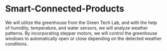 # Smart-Connected-Products
We will utilize the greenhouse from the Green Tech Lab, and with the help of humidity, temperature, and water sensors, we will analyze weather patterns. By incorporating stepper motors, we will control the greenhouse windows to automatically open or close depending on the detected weather conditions.

